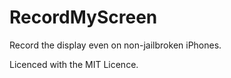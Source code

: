 RecordMyScreen
==============

Record the display even on non-jailbroken iPhones.

Licenced with the MIT Licence.
